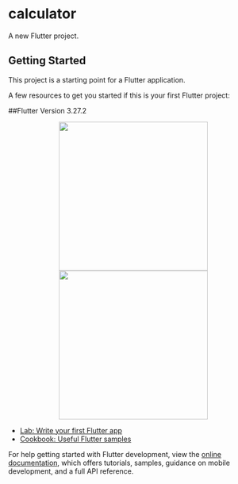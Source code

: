 # calculator

A new Flutter project.

## Getting Started

This project is a starting point for a Flutter application.

A few resources to get you started if this is your first Flutter project:

##Flutter Version 3.27.2

<div align="center">
<img src="https://github.com/user-attachments/assets/cf0d4de3-1f46-445c-8ae3-95b39f93b208" width="300" alt=""/>
<img src="https://github.com/user-attachments/assets/f50dd85f-6673-4194-8d0b-c4395c0cde07" width="300" alt=""/>
</div>

- [Lab: Write your first Flutter app](https://docs.flutter.dev/get-started/codelab)
- [Cookbook: Useful Flutter samples](https://docs.flutter.dev/cookbook)

For help getting started with Flutter development, view the
[online documentation](https://docs.flutter.dev/), which offers tutorials,
samples, guidance on mobile development, and a full API reference.
